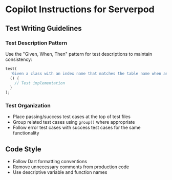 # Copilot Instructions for Serverpod

## Test Writing Guidelines

### Test Description Pattern
Use the "Given, When, Then" pattern for test descriptions to maintain consistency:

```dart
test(
  'Given a class with an index name that matches the table name when analyzing models then collect an error that the index name cannot be the same as the table name.',
  () {
    // Test implementation
  }
);
```

### Test Organization
- Place passing/success test cases at the top of test files
- Group related test cases using `group()` where appropriate
- Follow error test cases with success test cases for the same functionality

## Code Style
- Follow Dart formatting conventions
- Remove unnecessary comments from production code
- Use descriptive variable and function names